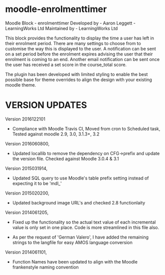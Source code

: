 moodle-enrolmenttimer
=====================

Moodle Block - enrolmenttimer
Developed by - Aaron Leggett - LearningWorks Ltd
Maintained by - LearningWorks Ltd

This block provides the functionality to display the time a user has left in their enrolment period.
There are many settings to choose from to customise the way this is displayed to the user.
A notification can be sent on a set period before the enrolment expires advising the user that their enrolment is coming to an end.
Another email notification can be sent once the user has received a set score in the course_total score.

The plugin has been developed with limited styling to enable the best possible base for theme overrides to align the design with your existing moodle theme.


VERSION UPDATES
===============
Version 2016122101
- Compliance with Moodle Travis CI, Moved from cron to Scheduled task, Tested against moodle 2.9, 3.0, 3.1.3+, 3.2

Version 2016060800,
- Updated locallib to remove the dependency on CFG->prefix and update the version file. Checked against Moodle 3.0.4 & 3.1

Version 2015031914,
- Updated SQL query to use Moodle's table prefix setting instead of expecting it to be 'mdl_'

Version 2015020200,
- Updated background image URL's and checked 2.8 functionlaity

Version 2014061205,
- Fixed up the functionality so the actual text value of each incremental
value is only set in one place. Code is more streamlined in this file
also.

- As per the request of 'German Valero', I have added the remaining
strings to the langfile for easy AMOS language conversion

Version 2014061101,
- Function Names have been updated to align with the Moodle frankenstyle naming convention